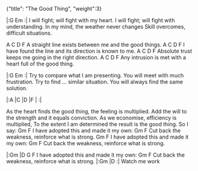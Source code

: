 {"title": "The Good Thing",
"weight":3}

|:G  Em    :|
I will fight; will fight with my heart.
I will fight; will fight with understanding.
In my mind, the weather never changes
Skill overcomes, difficult situations.

A                C             D          F
A straight line exists between me and the good things.
A                 C               D         F
I have found the line and its direction is known to me.
A                        C           D         F
Absolute trust keeps me going in the right direction.
A                C          D                 F
Any intrusion is met with a heart full of the good thing.

|:G  Em    :|
Try to compare what I am presenting.
You will meet with much frustration.
Try to find ... similar situation.
You will always find the same solution.

|:A     |C     |D     |F     |     :|

As the heart finds the good thing, the feeling is multiplied.
Add the will to the strength and it equals conviction.
As we economise, efficiency is multiplied,
To the extent I am determined the result is the good thing.
So I say:
Gm                       F
I have adopted this and made it my own:
Gm                          F
Cut back the weakness, reinforce what is strong.
Gm                       F
I have adopted this and made it my own:
Gm                          F
Cut back the weakness, reinforce what is strong.

|:Gm   |D   G                       F
I have adopted this and made it my own:
Gm                          F
Cut back the weakness, reinforce what is strong.
|:Gm   |D   :|
Watch me work

